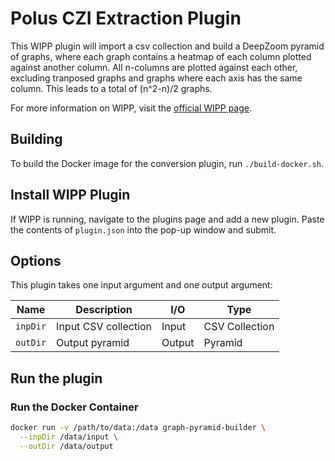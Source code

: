# Polus CZI Extraction Plugin

This WIPP plugin will import a csv collection and build a DeepZoom pyramid of graphs, where each graph contains a heatmap of each column plotted against another column. All n-columns are plotted against each other, excluding tranposed graphs and graphs where each axis has the same column. This leads to a total of (n^2-n)/2 graphs.

For more information on WIPP, visit the [official WIPP page](https://isg.nist.gov/deepzoomweb/software/wipp).

## Building

To build the Docker image for the conversion plugin, run
`./build-docker.sh`.

## Install WIPP Plugin

If WIPP is running, navigate to the plugins page and add a new plugin. Paste the contents of `plugin.json` into the pop-up window and submit.

## Options

This plugin takes one input argument and one output argument:

| Name       | Description             | I/O    | Type             |
|------------|-------------------------|--------|------------------|
| `inpDir`   | Input CSV   collection  | Input  | CSV   Collection |
| `outDir`   | Output pyramid          | Output | Pyramid          |

## Run the plugin

### Run the Docker Container

```bash
docker run -v /path/to/data:/data graph-pyramid-builder \
  --inpDir /data/input \
  --outDir /data/output
```
